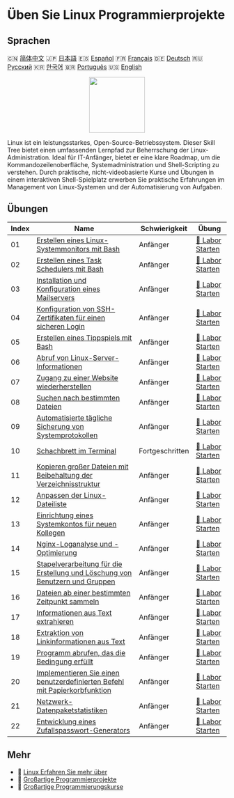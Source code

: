 # Üben Sie Linux Programmierprojekte

## Sprachen

🇨🇳 [简体中文](README_zh.md) 🇯🇵 [日本語](README_ja.md) 🇪🇸 [Español](README_es.md) 🇫🇷 [Français](README_fr.md) 🇩🇪 [Deutsch](README_de.md) 🇷🇺 [Русский](README_ru.md) 🇰🇷 [한국어](README_ko.md) 🇧🇷 [Português](README_pt.md) 🇺🇸 [English](README.md) 

<div align="center">
<img width="128px" src="https://file.labex.io/path/k5LXo5b82pJm.png">
</div>

Linux ist ein leistungsstarkes, Open-Source-Betriebssystem. Dieser Skill Tree bietet einen umfassenden Lernpfad zur Beherrschung der Linux-Administration. Ideal für IT-Anfänger, bietet er eine klare Roadmap, um die Kommandozeilenoberfläche, Systemadministration und Shell-Scripting zu verstehen. Durch praktische, nicht-videobasierte Kurse und Übungen in einem interaktiven Shell-Spielplatz erwerben Sie praktische Erfahrungen im Management von Linux-Systemen und der Automatisierung von Aufgaben.

## Übungen

|   Index | Name                                                                                                                                                               | Schwierigkeit   | Übung                                                                                                  |
|---------|--------------------------------------------------------------------------------------------------------------------------------------------------------------------|-----------------|--------------------------------------------------------------------------------------------------------|
|      01 | [Erstellen eines Linux-Systemmonitors mit Bash](https://labex.io/de/courses/project-build-a-linux-system-monitor-using-bash)                                       | Anfänger        | [🚀 Labor Starten](https://labex.io/de/courses/project-build-a-linux-system-monitor-using-bash)        |
|      02 | [Erstellen eines Task Schedulers mit Bash](https://labex.io/de/courses/project-build-a-task-scheduler-using-bash)                                                  | Anfänger        | [🚀 Labor Starten](https://labex.io/de/courses/project-build-a-task-scheduler-using-bash)              |
|      03 | [Installation und Konfiguration eines Mailservers](https://labex.io/de/courses/project-installing-and-configuring-a-mail-server)                                   | Anfänger        | [🚀 Labor Starten](https://labex.io/de/courses/project-installing-and-configuring-a-mail-server)       |
|      04 | [Konfiguration von SSH-Zertifikaten für einen sicheren Login](https://labex.io/de/courses/project-certificate-configuration)                                       | Anfänger        | [🚀 Labor Starten](https://labex.io/de/courses/project-certificate-configuration)                      |
|      05 | [Erstellen eines Tippspiels mit Bash](https://labex.io/de/courses/project-creating-a-typing-game-using-bash)                                                       | Anfänger        | [🚀 Labor Starten](https://labex.io/de/courses/project-creating-a-typing-game-using-bash)              |
|      06 | [Abruf von Linux-Server-Informationen](https://labex.io/de/courses/project-get-system-information)                                                                 | Anfänger        | [🚀 Labor Starten](https://labex.io/de/courses/project-get-system-information)                         |
|      07 | [Zugang zu einer Website wiederherstellen](https://labex.io/de/courses/project-restore-access-to-website)                                                          | Anfänger        | [🚀 Labor Starten](https://labex.io/de/courses/project-restore-access-to-website)                      |
|      08 | [Suchen nach bestimmten Dateien](https://labex.io/de/courses/project-searching-for-specific-files)                                                                 | Anfänger        | [🚀 Labor Starten](https://labex.io/de/courses/project-searching-for-specific-files)                   |
|      09 | [Automatisierte tägliche Sicherung von Systemprotokollen](https://labex.io/de/courses/project-log-backup)                                                          | Anfänger        | [🚀 Labor Starten](https://labex.io/de/courses/project-log-backup)                                     |
|      10 | [Schachbrett im Terminal](https://labex.io/de/courses/project-chess-board-in-terminal)                                                                             | Fortgeschritten | [🚀 Labor Starten](https://labex.io/de/courses/project-chess-board-in-terminal)                        |
|      11 | [Kopieren großer Dateien mit Beibehaltung der Verzeichnisstruktur](https://labex.io/de/courses/project-copy-specified-files)                                       | Anfänger        | [🚀 Labor Starten](https://labex.io/de/courses/project-copy-specified-files)                           |
|      12 | [Anpassen der Linux-Dateiliste](https://labex.io/de/courses/project-directory-size)                                                                                | Anfänger        | [🚀 Labor Starten](https://labex.io/de/courses/project-directory-size)                                 |
|      13 | [Einrichtung eines Systemkontos für neuen Kollegen](https://labex.io/de/courses/project-new-colleague-system-account-setup)                                        | Anfänger        | [🚀 Labor Starten](https://labex.io/de/courses/project-new-colleague-system-account-setup)             |
|      14 | [Nginx-Loganalyse und -Optimierung](https://labex.io/de/courses/project-log-analysis)                                                                              | Anfänger        | [🚀 Labor Starten](https://labex.io/de/courses/project-log-analysis)                                   |
|      15 | [Stapelverarbeitung für die Erstellung und Löschung von Benutzern und Gruppen](https://labex.io/de/courses/project-bulk-creation-and-deletion-of-users-and-groups) | Anfänger        | [🚀 Labor Starten](https://labex.io/de/courses/project-bulk-creation-and-deletion-of-users-and-groups) |
|      16 | [Dateien ab einer bestimmten Zeitpunkt sammeln](https://labex.io/de/courses/project-collect-files-from-specified-time)                                             | Anfänger        | [🚀 Labor Starten](https://labex.io/de/courses/project-collect-files-from-specified-time)              |
|      17 | [Informationen aus Text extrahieren](https://labex.io/de/courses/project-extracting-information-from-text)                                                         | Anfänger        | [🚀 Labor Starten](https://labex.io/de/courses/project-extracting-information-from-text)               |
|      18 | [Extraktion von Linkinformationen aus Text](https://labex.io/de/courses/project-extracting-link-information-from-text)                                             | Anfänger        | [🚀 Labor Starten](https://labex.io/de/courses/project-extracting-link-information-from-text)          |
|      19 | [Programm abrufen, das die Bedingung erfüllt](https://labex.io/de/courses/project-get-program-that-satisfies-the-condition)                                        | Anfänger        | [🚀 Labor Starten](https://labex.io/de/courses/project-get-program-that-satisfies-the-condition)       |
|      20 | [Implementieren Sie einen benutzerdefinierten Befehl mit Papierkorbfunktion](https://labex.io/de/courses/project-avoid-accidental-deletion)                        | Anfänger        | [🚀 Labor Starten](https://labex.io/de/courses/project-avoid-accidental-deletion)                      |
|      21 | [Netzwerk-Datenpaketstatistiken](https://labex.io/de/courses/project-network-data-packet-statistics)                                                               | Anfänger        | [🚀 Labor Starten](https://labex.io/de/courses/project-network-data-packet-statistics)                 |
|      22 | [Entwicklung eines Zufallspasswort-Generators](https://labex.io/de/courses/project-password-generator)                                                             | Anfänger        | [🚀 Labor Starten](https://labex.io/de/courses/project-password-generator)                             |

## Mehr

- 🔗 [Linux Erfahren Sie mehr über](https://labex.io/de/skilltrees/linux)
- 🔗 [Großartige Programmierprojekte](https://github.com/labex-labs/awesome-programming-projects)
- 🔗 [Großartige Programmierungskurse](https://github.com/labex-labs/awesome-programming-courses)

